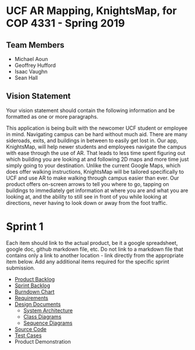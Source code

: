 # UCF AR Mapping, KnightsMap, for COP 4331 - Spring 2019

## Team Members

- Michael Aoun
- Geoffrey Hufford
- Isaac Vaughn
- Sean Hall

## Vision Statement

Your vision statement should contain the following information and be formatted as one or more paragraphs.

This application is being built with the newcomer UCF student or employee in mind. Navigating campus can be hard without
much aid. There are many sideroads, exits, and buildings in between to easily get lost in. Our app, KnightsMap, will help
newer students and employees navigate the campus with ease through the use of AR. That leads to less time spent figuring
out which building you are looking at and following 2D maps and more time just simply going to your destination. Unlike
the current Google Maps, which does offer walking instructions, KnightsMap will be tailored specifically to UCF and 
use AR to make walking through campus easier than ever. Our product offers on-screen arrows to tell you where to
go, tapping on buildings to immediately get information at where you are and what you are looking at, and the ability
to still see in front of you while looking at directions, never having to look down or away from the foot traffic.

# Sprint 1

Each item should link to the actual product, be it a google spreadsheet, google doc, github markdown file, etc. Do not link to a markdown file that contains only a link to another location - link directly from the appropriate item below. Add any additional items required for the specific sprint submission.

- [Product Backlog](https://github.com/micklestick/poop-groop/blob/master/project-information/product_backlog.md)
- [Sprint Backlog](https://github.com/micklestick/poop-groop/blob/master/project-information/sprint_backlog.md)
- [Burndown Chart](https://github.com/micklestick/poop-groop/blob/master/project-information/burndown_chart.md)
- [Requirements](https://github.com/micklestick/poop-groop/blob/master/project-information/requirements.md)
- [Design Documents](https://github.com/micklestick/poop-groop/blob/master/project-design/)
    - [System Architecture](https://github.com/micklestick/poop-groop/blob/master/project-design/system-architecture)
    - [Class Diagrams](https://github.com/micklestick/poop-groop/blob/master/project-design/class-diagrams)
    - [Sequence Diagrams](https://github.com/micklestick/poop-groop/blob/master/project-design/sequence-diagrams)
- [Source Code](https://github.com/micklestick/poop-groop/blob/master/project-construction/src)
- [Test Cases](https://github.com/micklestick/poop-groop/blob/master/project-construction/test)
- Product Demonstration

